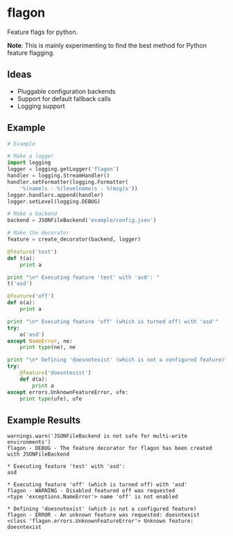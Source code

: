 flagon
======

Feature flags for python.

**Note**: This is mainly experimenting to find the best method for Python feature flagging.


Ideas
-----
* Pluggable configuration backends
* Support for default fallback calls
* Logging support


Example
-------
```python
# Example

# Make a logger
import logging
logger = logging.getLogger('flagon')
handler = logging.StreamHandler()
handler.setFormatter(logging.Formatter(
    '%(name)s - %(levelname)s - %(msg)s'))
logger.handlers.append(handler)
logger.setLevel(logging.DEBUG)

# Make a backend
backend = JSONFileBackend('example/config.json')

# Make the decorator
feature = create_decorator(backend, logger)

@feature('test')
def t(a):
    print a

print "\n* Executing feature 'test' with 'asd': "
t('asd')

@feature('off')
def o(a):
    print a

print "\n* Executing feature 'off' (which is turned off) with 'asd'"
try:
    o('asd')
except NameError, ne:
    print type(ne), ne

print "\n* Defining 'doesnotexist' (which is not a configured feature)"
try:
    @feature('doesntexist')
    def d(a):
        print a
except errors.UnknownFeatureError, ufe:
    print type(ufe), ufe
```

Example Results
---------------

```
warnings.warn('JSONFileBackend is not safe for multi-write environments')
flagon - DEBUG - The feature decorator for flagon has been created with JSONFileBackend

* Executing feature 'test' with 'asd':
asd

* Executing feature 'off' (which is turned off) with 'asd'
flagon - WARNING - Disabled featured off was requested
<type 'exceptions.NameError'> name 'off' is not enabled

* Defining 'doesnotexist' (which is not a configured feature)
flagon - ERROR - An unknown feature was requested: doesntexist
<class 'flagon.errors.UnknownFeatureError'> Unknown feature: doesntexist
```

